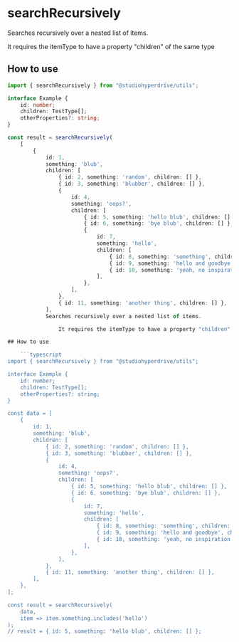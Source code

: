 # searchRecursively
Searches recursively over a nested list of items.

It requires the itemType to have a property "children" of the same type

## How to use

```typescript
import { searchRecursively } from "@studiohyperdrive/utils";

interface Example {
    id: number;
    children: TestType[];
    otherProperties?: string;
}

const result = searchRecursively(
    [
        {
            id: 1,
            something: 'blub',
            children: [
                { id: 2, something: 'random', children: [] },
                { id: 3, something: 'blubber', children: [] },
                {
                    id: 4,
                    something: 'oops?',
                    children: [
                        { id: 5, something: 'hello blub', children: [] },
                        { id: 6, something: 'bye blub', children: [] },
                        {
                            id: 7,
                            something: 'hello',
                            children: [
                                { id: 8, something: 'something', children: [] },
                                { id: 9, something: 'hello and goodbye', children: [] },
                                { id: 10, something: 'yeah, no inspiration', children: [] },
                            ],
                        },
                    ],
                },
                { id: 11, something: 'another thing', children: [] },
            ],
            Searches recursively over a nested list of items.

                It requires the itemType to have a property "children" of the same type

## How to use

    ```typescript
import { searchRecursively } from "@studiohyperdrive/utils";

interface Example {
    id: number;
    children: TestType[];
    otherProperties?: string;
}

const data = [
    {
        id: 1,
        something: 'blub',
        children: [
            { id: 2, something: 'random', children: [] },
            { id: 3, something: 'blubber', children: [] },
            {
                id: 4,
                something: 'oops?',
                children: [
                    { id: 5, something: 'hello blub', children: [] },
                    { id: 6, something: 'bye blub', children: [] },
                    {
                        id: 7,
                        something: 'hello',
                        children: [
                            { id: 8, something: 'something', children: [] },
                            { id: 9, something: 'hello and goodbye', children: [] },
                            { id: 10, something: 'yeah, no inspiration', children: [] },
                        ],
                    },
                ],
            },
            { id: 11, something: 'another thing', children: [] },
        ],
    },
];

const result = searchRecursively(
    data,
    item => item.something.includes('hello')
);
// result = { id: 5, something: 'hello blub', children: [] };
```
